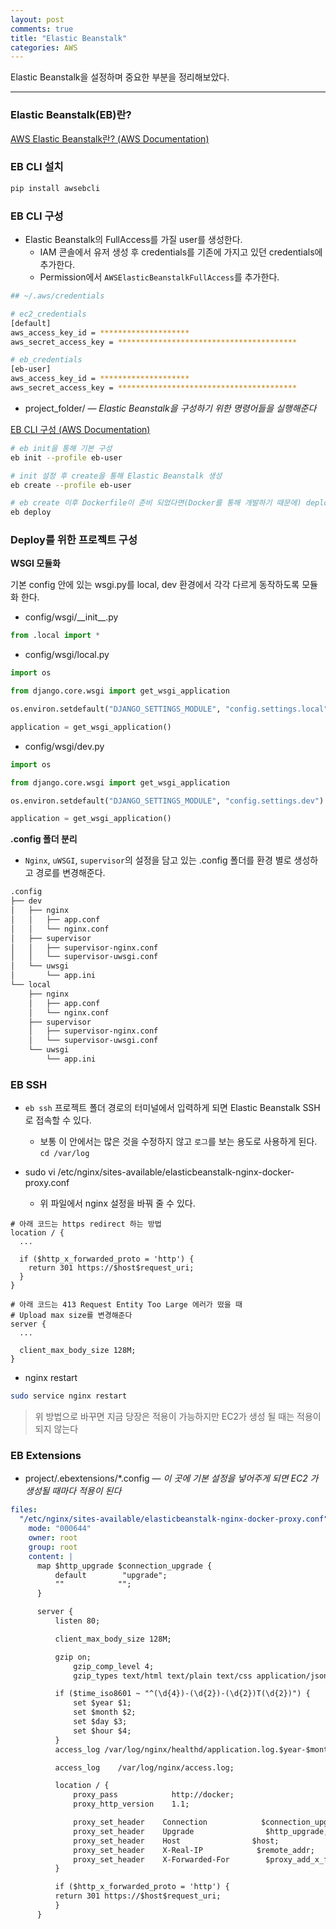 ```yaml
---
layout: post
comments: true
title: "Elastic Beanstalk"
categories: AWS
---
```


Elastic Beanstalk을 설정하며 중요한 부분을 정리해보았다.

---

### Elastic Beanstalk(EB)란?

[AWS Elastic Beanstalk란? (AWS Documentation)](http://docs.aws.amazon.com/ko_kr/elasticbeanstalk/latest/dg/Welcome.html)



### EB CLI 설치

```bash
pip install awsebcli
```



### EB CLI 구성

- Elastic Beanstalk의 FullAccess를 가질 user를 생성한다.
  - IAM 콘솔에서 유저 생성 후 credentials를 기존에 가지고 있던 credentials에 추가한다.
  - Permission에서 `AWSElasticBeanstalkFullAccess`를  추가한다.

```bash
## ~/.aws/credentials

# ec2_credentials
[default]
aws_access_key_id = ********************
aws_secret_access_key = ****************************************

# eb_credentials
[eb-user]
aws_access_key_id = ********************
aws_secret_access_key = ****************************************
```

- project_folder/ — *Elastic Beanstalk을 구성하기 위한 명령어들을 실행해준다*

 [EB CLI 구성 (AWS Documentation)](http://docs.aws.amazon.com/ko_kr/elasticbeanstalk/latest/dg/eb-cli3-configuration.html)

```bash
# eb init을 통해 기본 구성
eb init --profile eb-user

# init 설정 후 create을 통해 Elastic Beanstalk 생성
eb create --profile eb-user

# eb create 이후 Dockerfile이 준비 되었다면(Docker를 통해 개발하기 때문에) deploy 명령어로 배포
eb deploy
```



### Deploy를 위한 프로젝트 구성



**WSGI 모듈화**

기본 config 안에 있는 wsgi.py를 local, dev 환경에서 각각 다르게 동작하도록 모듈화 한다. 

- config/wsgi/_\_init__.py

```python
from .local import *
```

- config/wsgi/local.py

```python
import os

from django.core.wsgi import get_wsgi_application

os.environ.setdefault("DJANGO_SETTINGS_MODULE", "config.settings.local")

application = get_wsgi_application()
```

- config/wsgi/dev.py

```python
import os

from django.core.wsgi import get_wsgi_application

os.environ.setdefault("DJANGO_SETTINGS_MODULE", "config.settings.dev")

application = get_wsgi_application()
```



**.config 폴더 분리**

- `Nginx`, `uWSGI`, `supervisor`의 설정을 담고 있는 .config 폴더를 환경 별로 생성하고 경로를 변경해준다.

```bash
.config
├── dev
│   ├── nginx
│   │   ├── app.conf
│   │   └── nginx.conf
│   ├── supervisor
│   │   ├── supervisor-nginx.conf
│   │   └── supervisor-uwsgi.conf
│   └── uwsgi
│       └── app.ini
└── local
    ├── nginx
    │   ├── app.conf
    │   └── nginx.conf
    ├── supervisor
    │   ├── supervisor-nginx.conf
    │   └── supervisor-uwsgi.conf
    └── uwsgi
        └── app.ini
```



### EB SSH

- `eb ssh` 프로젝트 폴더 경로의 터미널에서 입력하게 되면 Elastic Beanstalk SSH로 접속할 수 있다.
  - 보통 이 안에서는 많은 것을 수정하지 않고 `로그`를 보는 용도로 사용하게 된다. `cd /var/log`


- sudo vi /etc/nginx/sites-available/elasticbeanstalk-nginx-docker-proxy.conf 
  - 위 파일에서 nginx 설정을 바꿔 줄 수 있다.

```nginx
# 아래 코드는 https redirect 하는 방법
location / {
  ...
  
  if ($http_x_forwarded_proto = 'http') {
    return 301 https://$host$request_uri;
  }
}
```

```nginx
# 아래 코드는 413 Request Entity Too Large 에러가 떴을 때
# Upload max size를 변경해준다
server {
  ...
    
  client_max_body_size 128M;
}
```

- nginx restart

```bash
sudo service nginx restart
```



> 위 방법으로 바꾸면 지금 당장은 적용이 가능하지만 EC2가 생성 될 때는 적용이 되지 않는다



### EB Extensions

- project/.ebextensions/*.config — *이 곳에 기본 설정을 넣어주게 되면 EC2 가 생성될 때마다 적용이 된다*

```yaml
files:
  "/etc/nginx/sites-available/elasticbeanstalk-nginx-docker-proxy.conf":
    mode: "000644"
    owner: root
    group: root
    content: |
      map $http_upgrade $connection_upgrade {
          default        "upgrade";
          ""            "";
      }

      server {
          listen 80;

          client_max_body_size 128M;

          gzip on;
              gzip_comp_level 4;
              gzip_types text/html text/plain text/css application/json application/x-javascript text/xml application/xml application/xml+rss text/javascript;

          if ($time_iso8601 ~ "^(\d{4})-(\d{2})-(\d{2})T(\d{2})") {
              set $year $1;
              set $month $2;
              set $day $3;
              set $hour $4;
          }
          access_log /var/log/nginx/healthd/application.log.$year-$month-$day-$hour healthd;

          access_log    /var/log/nginx/access.log;

          location / {
              proxy_pass            http://docker;
              proxy_http_version    1.1;

              proxy_set_header    Connection            $connection_upgrade;
              proxy_set_header    Upgrade                $http_upgrade;
              proxy_set_header    Host                $host;
              proxy_set_header    X-Real-IP            $remote_addr;
              proxy_set_header    X-Forwarded-For        $proxy_add_x_forwarded_for;
          }

          if ($http_x_forwarded_proto = 'http') {
          return 301 https://$host$request_uri;
          }
      }

```

